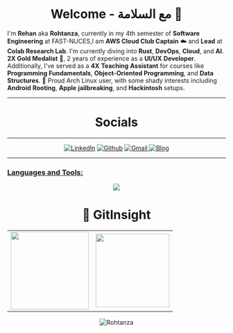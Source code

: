 

<h1 align="center">Welcome - مع السلامة 👋
</h1>

I'm **Rehan** aka **Rohtanza**, currently in my 4th semester of **Software Engineering** at FAST-NUCES,I am **AWS Cloud Club Captain** ☁️ and **Lead** at **Colab Research Lab**. I'm
currently diving into **Rust**, **DevOps**, **Cloud**, and **AI**. **2X Gold Medalist** 🥇, 2 years of experience as a
**UI/UX** **Developer**. Additionally, I've served as a **4X** **Teaching** **Assistant** for courses like **Programming Fundamentals**,
**Object-Oriented Programming**, and **Data Structures**. 🐧 Proud Arch Linux user, with some shady interests including **Android**
**Rooting**, **Apple** **jailbreaking**, and **Hackintosh** setups.




<hr>
<h1 align="center">Socials</h1>
<hr>

<div align="center">
<a  href="https://www.linkedin.com/in/rohtanza" target="_blank"><img alt="LinkedIn" src="https://img.shields.io/badge/linkedin%20-%230077B5.svg?&style=for-the-badge&logo=linkedin&logoColor=white" /></a>
<a href="https://github.com/rohtanza" target="_blank"><img alt="Github" src="https://img.shields.io/badge/GitHub-100000?style=for-the-badge&logo=github&logoColor=white"/></a>
<a href="mailto:rohtanza@gmail.com"><img  alt="Gmail" src="https://img.shields.io/badge/Gmail-D14836?style=for-the-badge&logo=gmail&logoColor=white" />
<a href="https://rohtanza.github.io/"><img  alt="Blog" src="https://img.shields.io/badge/Personal%20Blog-20B2AA?style=for-the-badge"/>
</div>
<hr>
<p align="left">

</p> 

<h3 align="left">Languages and Tools:</h3>

<p align="center">
  <a href="https://skillicons.dev">
    <img src="https://skillicons.dev/icons?i=c,cpp,cmake,html,css,bootstrap,tailwind,sass,js,git,linux,tauri,rust," />
  </a>
</p>
<h1 align="center">🐼 GitInsight  </h1>
<table>
  <tr>
<td><img height="180px" src="https://github-readme-stats.vercel.app/api?username=Rohtanza&show_icons=true&theme=dark" />
    <td><img height="170px" src="https://github-readme-stats.vercel.app/api/top-langs/?username=Rohtanza&layout=compact&theme=dark" /></td>
  </tr>
</table>

<div align="center">
<p><img align="center" src="https://github-readme-streak-stats.herokuapp.com/?user=Rohtanza&layout=compact&theme=dark" alt="Rohtanza"/></p>
  </div>

 </div>
